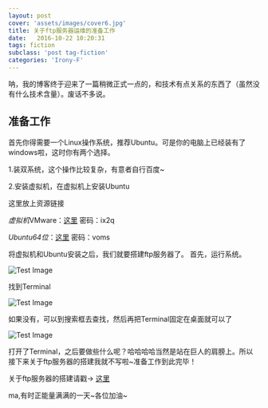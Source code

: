 ```yaml
---
layout: post
cover: 'assets/images/cover6.jpg'
title: 关于ftp服务器运维的准备工作
date:   2016-10-22 10:20:31
tags: fiction
subclass: 'post tag-fiction'
categories: 'Irony-F'
---
```


呐，我的博客终于迎来了一篇稍微正式一点的，和技术有点关系的东西了（虽然没有什么技术含量）。废话不多说。


准备工作
---------

首先你得需要一个Linux操作系统，推荐Ubuntu。可是你的电脑上已经装有了windows啦，这时你有两个选择。

1.装双系统，这个操作比较复杂，有意者自行百度~

2.安装虚拟机，在虚拟机上安装Ubuntu

这里放上资源链接

*虚拟机*VMware：[这里](http://pan.baidu.com/s/1pKV7R6N)
   密码：ix2q 

*Ubuntu64位*：[这里](http://pan.baidu.com/s/1jHMoC8e)
	密码：voms 


将虚拟机和Ubuntu安装之后，我们就要搭建ftp服务器了。
首先，运行系统。
<p><img src="https://irony-f.github.io/assets/images/ubuntu01.jpg" alt="Test Image" /></p>
找到Terminal
<p><img src="https://irony-f.github.io/assets/images/ubuntu02.jpg" alt="Test Image" /></p>

如果没有，可以到搜索框去查找，然后再把Terminal固定在桌面就可以了
<p><img src="https://irony-f.github.io/assets/images/ubuntu03.jpg" alt="Test Image" /></p>


打开了Terminal，之后要做些什么呢？哈哈哈哈当然是站在巨人的肩膀上。所以接下来关于ftp服务器的搭建我就不写啦~准备工作到此完毕！

关于ftp服务器的搭建请戳-> [这里](http://chiahao.top/?p=64)

ma,有时正能量满满的一天~各位加油~
















